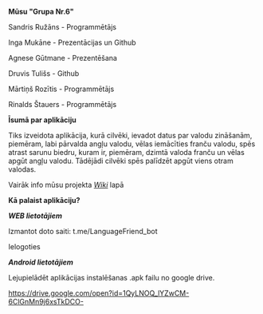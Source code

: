 **Mūsu "Grupa Nr.6"**

Sandris Ružāns - Programmētājs

Inga Mukāne - Prezentācijas un Github

Agnese Gūtmane - Prezentēšana

Druvis Tulišs - Github

Mārtiņš Rozītis - Programmētājs

Rinalds Štauers - Programmētājs


**Īsumā par aplikāciju**

Tiks izveidota aplikācija, kurā cilvēki, ievadot datus par valodu zināšanām, piemēram, labi pārvalda angļu valodu, vēlas iemācīties franču valodu, spēs atrast sarunu biedru, kuram ir, piemēram, dzimtā valoda franču un vēlas apgūt angļu valodu. Tādējādi cilvēki spēs palīdzēt apgūt viens otram valodas.


Vairāk info mūsu projekta [_Wiki_](https://github.com/sandr12234/Language-friend/wiki) lapā

**Kā palaist aplikāciju?**

***WEB lietotājiem***

Izmantot doto saiti: t.me/LanguageFriend_bot

Ielogoties

***Android lietotājiem***

Lejupielādēt aplikācijas instalēšanas .apk failu no google drive.

https://drive.google.com/open?id=1QyLNOQ_lYZwCM-6ClGnMn9j6xsTkDCO-


